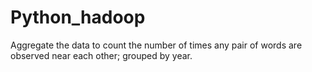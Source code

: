 # Python_hadoop

Aggregate the data to count the number of times any pair of words are observed near each other; grouped by year. 
